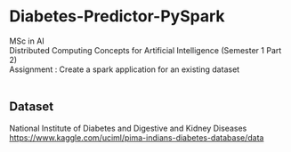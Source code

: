# Diabetes-Predictor-PySpark
MSc in AI <br />
Distributed Computing Concepts for Artificial Intelligence (Semester 1 Part 2) <br />
Assignment : Create a spark application for an existing dataset  <br />
<br />


Dataset
-------------
National Institute of Diabetes and Digestive and Kidney Diseases <br />
https://www.kaggle.com/uciml/pima-indians-diabetes-database/data
